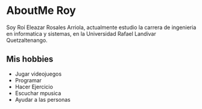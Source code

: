 # AboutMe Roy
 Soy Roí Eleazar Rosales Arriola, actualmente estudio la carrera de ingenieria en informatica y sistemas, en la Universidad Rafael Landivar Quetzaltenango.
## Mis hobbies
* Jugar videojuegos
* Programar
* Hacer Ejercicio
* Escuchar mpusica
* Ayudar a las personas
